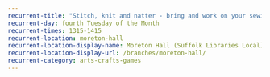```yaml
---
recurrent-title: "Stitch, knit and natter - bring and work on your sewing and knitting projects and enjoy tea, cake and chat"
recurrent-day: fourth Tuesday of the Month
recurrent-times: 1315-1415
recurrent-location: moreton-hall
recurrent-location-display-name: Moreton Hall (Suffolk Libraries Local)
recurrent-location-display-url: /branches/moreton-hall/
recurrent-category: arts-crafts-games
---
```

